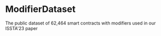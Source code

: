 # ModifierDataset
The public dataset of 62,464 smart contracts with modifiers used in our ISSTA'23 paper
